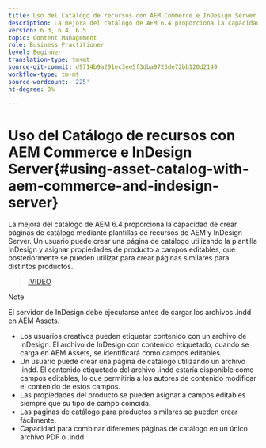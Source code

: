 ```yaml
---
title: Uso del Catálogo de recursos con AEM Commerce e InDesign Server
description: La mejora del catálogo de AEM 6.4 proporciona la capacidad de crear páginas de catálogo mediante plantillas de recursos de AEM y InDesign Server.  Un usuario puede crear una página de catálogo utilizando la plantilla InDesign y asignar propiedades de producto a campos editables, que posteriormente se pueden utilizar para crear páginas similares para distintos productos.
version: 6.3, 6.4, 6.5
topic: Content Management
role: Business Practitioner
level: Beginner
translation-type: tm+mt
source-git-commit: d9714b9a291ec3ee5f3dba9723de72bb120d2149
workflow-type: tm+mt
source-wordcount: '225'
ht-degree: 0%

---
```



# Uso del Catálogo de recursos con AEM Commerce e InDesign Server{#using-asset-catalog-with-aem-commerce-and-indesign-server}

La mejora del catálogo de AEM 6.4 proporciona la capacidad de crear páginas de catálogo mediante plantillas de recursos de AEM y InDesign Server.  Un usuario puede crear una página de catálogo utilizando la plantilla InDesign y asignar propiedades de producto a campos editables, que posteriormente se pueden utilizar para crear páginas similares para distintos productos.

>[!VIDEO](https://video.tv.adobe.com/v/22540/)

>[!NOTE]
>
>El servidor de InDesign debe ejecutarse antes de cargar los archivos \.indd en AEM Assets.

* Los usuarios creativos pueden etiquetar contenido con un archivo de InDesign. El archivo de InDesign con contenido etiquetado, cuando se carga en AEM Assets, se identificará como campos editables.
* Un usuario puede crear una página de catálogo utilizando un archivo \.indd. El contenido etiquetado del archivo \.indd estaría disponible como campos editables, lo que permitiría a los autores de contenido modificar el contenido de estos campos.
* Las propiedades del producto se pueden asignar a campos editables siempre que su tipo de campo coincida.
* Las páginas de catálogo para productos similares se pueden crear fácilmente.
* Capacidad para combinar diferentes páginas de catálogo en un único archivo PDF o \.indd
